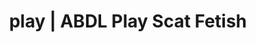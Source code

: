 ---
categories:
- NSFW Art
- AI Erotica
- Roleplay Fantasies
- Sensual Cosplay
- Ethical Porn
image: /assets/images/1747714157840.jpg
layout: post
schema:
  description: Premium adult content featuring Scat Fetish, ABDL Play. High-quality
    visuals with sensual themes.
  keywords:
  - Nerdy Seduction
  - ABDL Play
  - Sapphic Desires
  - Erotic Audiobooks
  - AI Erotica
  - Scat Fetish
  name: 1747714157840 | Scat Fetish ABDL Play
  type: VisualArtwork
seo:
  description: Featured content with high-quality Scat Fetish, ABDL Play. HD images
    available.
  keywords: Scat Fetish, ABDL Play
  og_image: /assets/images/1747714157840.jpg
  schema_type: VisualArtwork
tags:
- '#play'
- Scat Fetish
- ABDL Play
title: play | ABDL Play Scat Fetish
---